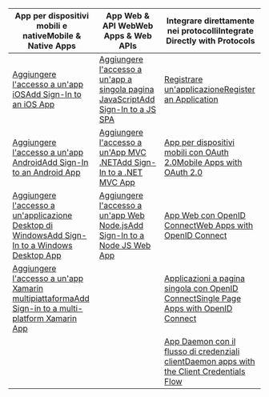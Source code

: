 | <span data-ttu-id="140ee-101">App per dispositivi mobili e native</span><span class="sxs-lookup"><span data-stu-id="140ee-101">Mobile & Native Apps</span></span> | <span data-ttu-id="140ee-102">App Web & API Web</span><span class="sxs-lookup"><span data-stu-id="140ee-102">Web Apps & Web APIs</span></span> | <span data-ttu-id="140ee-103">Integrare direttamente nei protocolli</span><span class="sxs-lookup"><span data-stu-id="140ee-103">Integrate Directly with Protocols</span></span> |
| --- | --- | --- |
| [<span data-ttu-id="140ee-104">Aggiungere l'accesso a un'app iOS</span><span class="sxs-lookup"><span data-stu-id="140ee-104">Add Sign-In to an iOS App</span></span>](../articles/active-directory/develop/GuidedSetups/active-directory-ios.md) | [<span data-ttu-id="140ee-105">Aggiungere l'accesso a un'app a singola pagina JavaScript</span><span class="sxs-lookup"><span data-stu-id="140ee-105">Add Sign-In to a JS SPA</span></span>](../articles/active-directory/develop/GuidedSetups/active-directory-javascriptspa.md) |[<span data-ttu-id="140ee-106">Registrare un'applicazione</span><span class="sxs-lookup"><span data-stu-id="140ee-106">Register an Application</span></span>](../articles/active-directory/develop/active-directory-v2-app-registration.md) | 
| [<span data-ttu-id="140ee-107">Aggiungere l'accesso a un'app Android</span><span class="sxs-lookup"><span data-stu-id="140ee-107">Add Sign-In to an Android App</span></span>](../articles/active-directory/develop/guidedsetups/active-directory-mobileanddesktopapp-android-intro.md) | [<span data-ttu-id="140ee-108">Aggiungere l'accesso a un'App MVC .NET</span><span class="sxs-lookup"><span data-stu-id="140ee-108">Add Sign-In to a .NET MVC App</span></span>](../articles/active-directory/develop/guidedsetups/active-directory-serversidewebapp-aspnetwebappowin-intro.md) |[<span data-ttu-id="140ee-109">App per dispositivi mobili con OAuth 2.0</span><span class="sxs-lookup"><span data-stu-id="140ee-109">Mobile Apps with OAuth 2.0</span></span>](../articles/active-directory/develop/active-directory-v2-protocols-oauth-code.md) |
| [<span data-ttu-id="140ee-110">Aggiungere l'accesso a un'applicazione Desktop di Windows</span><span class="sxs-lookup"><span data-stu-id="140ee-110">Add Sign-In to a Windows Desktop App</span></span>](../articles/active-directory/develop/guidedsetups/active-directory-mobileanddesktopapp-windowsdesktop-intro.md) |[<span data-ttu-id="140ee-111">Aggiungere l'accesso a un'app Web Node.js</span><span class="sxs-lookup"><span data-stu-id="140ee-111">Add Sign-In to a Node JS Web App</span></span>](../articles/active-directory/develop/active-directory-v2-devquickstarts-node-web.md) |[<span data-ttu-id="140ee-112">App Web con OpenID Connect</span><span class="sxs-lookup"><span data-stu-id="140ee-112">Web Apps with OpenID Connect</span></span>](../articles/active-directory/develop/active-directory-v2-protocols-oidc.md) |
| [<span data-ttu-id="140ee-113">Aggiungere l'accesso a un'app Xamarin multipiattaforma</span><span class="sxs-lookup"><span data-stu-id="140ee-113">Add Sign-in to a multi-platform Xamarin App</span></span>](https://github.com/Azure-Samples/active-directory-xamarin-native-v2)|  |[<span data-ttu-id="140ee-114">Applicazioni a pagina singola con OpenID Connect</span><span class="sxs-lookup"><span data-stu-id="140ee-114">Single Page Apps with OpenID Connect</span></span>](../articles/active-directory/develop/active-directory-v2-protocols-implicit.md) |
|  |  | [<span data-ttu-id="140ee-115">App Daemon con il flusso di credenziali client</span><span class="sxs-lookup"><span data-stu-id="140ee-115">Daemon apps with the Client Credentials Flow</span></span>](../articles/active-directory/develop/active-directory-v2-protocols-oauth-client-creds.md) |
